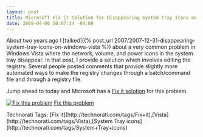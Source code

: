 ```yaml
---
layout: post
title: Microsoft Fix it Solution for Disappearing System Tray Icons on Windows Vista
date: 2009-04-06 10:07:34 -04:00
---
```


About two years ago I [talked]({% post_url 2007/2007-12-31-disappearing-system-tray-icons-on-windows-vista %}) about a very common problem in Windows Vista where the network, volume, and power icons in the system tray disappear. In that post, I provide a solution which involves editing the registry. Several people posted comments that provide slightly more automated ways to make the registry changes through a batch/command file and through a registry file.

Jump ahead to today and Microsoft has a [Fix it solution](http://support.microsoft.com/kb/945011) for this problem.

[![Fix this problem](http://gwb.blob.core.windows.net/sdorman/WindowsLiveWriter/MicrosoftFixitSolutionforDisappearingSys_8C4F/image_3.png "Fix this problem")](http://go.microsoft.com/?linkid=9646677) [Fix this problem](http://support.microsoft.com/kb/945011)
  <div style="padding-bottom: 0px; margin: 0px; padding-left: 0px; padding-right: 0px; display: inline; float: none; padding-top: 0px" id="scid:0767317B-992E-4b12-91E0-4F059A8CECA8:c444de52-605d-425d-9eef-0f13d350c406" class="wlWriterEditableSmartContent">Technorati Tags: [Fix it](http://technorati.com/tags/Fix+it),[Vista](http://technorati.com/tags/Vista),[System Tray icons](http://technorati.com/tags/System+Tray+icons)</div>
